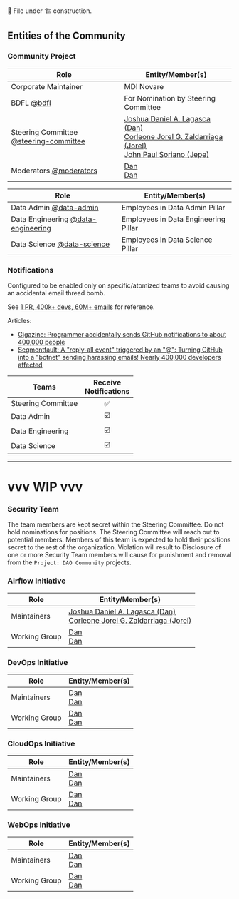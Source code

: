 📄 File under 🏗 construction.

## Entities of the Community
### Community Project

| Role | Entity/Member(s) |
| ----------------------- | -------------------------------------- |
| Corporate Maintainer | MDI Novare |
| BDFL [@bdfl](https://github.com/orgs/DAO-Community/teams/bdfl) | For Nomination by Steering Committee |
| Steering Committee [@steering-committee](https://github.com/orgs/DAO-Community/teams/steering-committee) | [Joshua Daniel A. Lagasca (Dan)](https://github.com/joshua-lagasca)<br>[Corleone Jorel G. Zaldarriaga (Jorel)](https://github.com/cjzaldarriaga)<br>[John Paul Soriano (Jepe)](https://github.com/jpsoriano) |
| Moderators [@moderators](https://github.com/orgs/DAO-Community/teams/moderators) | [Dan](https://github.com/joshua-lagasca)<br>[Dan](https://github.com/joshua-lagasca) |

| Role | Entity/Member(s) |
| -- | -- |
| Data Admin [@data-admin](https://github.com/orgs/DAO-Community/teams/data-admin) | Employees in Data Admin Pillar |
| Data Engineering [@data-engineering](https://github.com/orgs/DAO-Community/teams/data-engineering) | Employees in Data Engineering Pillar |
| Data Science [@data-science](https://github.com/orgs/DAO-Community/teams/data-science) | Employees in Data Science Pillar |

### Notifications
Configured to be enabled only on specific/atomized teams to avoid causing an accidental email thread bomb.

See [1 PR, 400k+ devs, 60M+ emails](https://github.com/EpicGames/Signup/pull/24) for reference.

Articles:
* [Gigazine: Programmer accidentally sends GitHub notifications to about 400,000 people](https://gigazine.net/gsc_news/en/20220607-github-user-notification-400k-users/)
* [Segmentfault: A "reply-all event" triggered by an "@": Turning GitHub into a "botnet" sending harassing emails! Nearly 400,000 developers affected](https://segmentfault.com/a/1190000041959460/en)

| Teams | Receive<br>Notifications |
| -- | :--: |
| Steering Committee | ✅ |
| Data Admin | ☑️ |
| Data Engineering | ☑️ |
| Data Science | ☑️ |

---

# vvv WIP vvv

### Security Team
The team members are kept secret within the Steering Committee.
Do not hold nominations for positions.
The Steering Committee will reach out to potential members.
Members of this team is expected to hold their positions secret to the rest of the organization.
Violation will result to 
Disclosure of one or more Security Team members will cause for punishment and removal from the `Project: DAO Community` projects.


### Airflow Initiative

| Role                    | Entity/Member(s)                       |
| ----------------------- | -------------------------------------- |
| Maintainers             | [Joshua Daniel A. Lagasca (Dan)](https://github.com/joshua-lagasca)<br>[Corleone Jorel G. Zaldarriaga (Jorel)](https://github.com/cjzaldarriaga) |
| Working Group           | [Dan](https://github.com/joshua-lagasca)<br>[Dan](https://github.com/joshua-lagasca) |

### DevOps Initiative

| Role                    | Entity/Member(s)                       |
| ----------------------- | -------------------------------------- |
| Maintainers             | [Dan](https://github.com/joshua-lagasca)<br>[Dan](https://github.com/joshua-lagasca) |
| Working Group           | [Dan](https://github.com/joshua-lagasca)<br>[Dan](https://github.com/joshua-lagasca) |

### CloudOps Initiative

| Role                    | Entity/Member(s)                       |
| ----------------------- | -------------------------------------- |
| Maintainers             | [Dan](https://github.com/joshua-lagasca)<br>[Dan](https://github.com/joshua-lagasca) |
| Working Group           | [Dan](https://github.com/joshua-lagasca)<br>[Dan](https://github.com/joshua-lagasca) |

### WebOps Initiative

| Role                    | Entity/Member(s)                       |
| ----------------------- | -------------------------------------- |
| Maintainers             | [Dan](https://github.com/joshua-lagasca)<br>[Dan](https://github.com/joshua-lagasca) |
| Working Group           | [Dan](https://github.com/joshua-lagasca)<br>[Dan](https://github.com/joshua-lagasca) |


